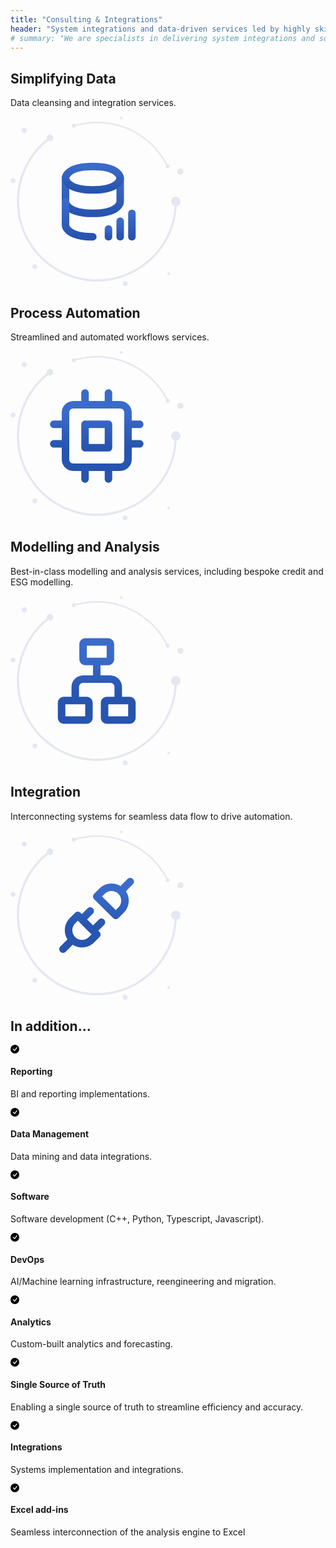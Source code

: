 ```yaml
---
title: "Consulting & Integrations"
header: "System integrations and data-driven services led by highly skilled consultants"
# summary: "We are specialists in delivering system integrations and solutions – from design ideas through to operation."
---
```


<!-- Start marketing section -->
<article class="section__product section__spacing-3">
  <div class="container">
  <div class="row gx-lg-5 featurette">
    <div class="col-md-7">
      <h2 class="h1">Simplifying Data</h2>
      <p class="display-7">Data cleansing and integration services.</p>
    </div>
    <div class="card col-md-5">
      <svg width="277" height="272" viewBox="0 0 277 272" fill="none" xmlns="http://www.w3.org/2000/svg">
<path fill-rule="evenodd" clip-rule="evenodd" d="M26.13 22.071C26.13 19.8221 24.3106 18 22.065 18C19.8211 18 18 19.8221 18 22.071C18 24.32 19.8211 26.142 22.065 26.142C24.3106 26.142 26.13 24.32 26.13 22.071Z" fill="#E5E7F1"/>
<path fill-rule="evenodd" clip-rule="evenodd" d="M7.95607 102.495C7.95607 100.295 6.17423 98.5117 3.97804 98.5117C1.78185 98.5117 0 100.295 0 102.495C0 104.696 1.78185 106.479 3.97804 106.479C6.17423 106.479 7.95607 104.696 7.95607 102.495Z" fill="#E5E7F1"/>
<path fill-rule="evenodd" clip-rule="evenodd" d="M187.394 267.033C187.394 264.832 185.612 263.049 183.416 263.049C181.22 263.049 179.438 264.832 179.438 267.033C179.438 269.232 181.22 271.015 183.416 271.015C185.612 271.015 187.394 269.232 187.394 267.033Z" fill="#E5E7F1"/>
<path fill-rule="evenodd" clip-rule="evenodd" d="M138.225 263.784C104.048 263.784 71.9183 250.456 47.7517 226.253C23.5868 202.051 10.2783 169.874 10.2783 135.648C10.2783 114.981 15.039 95.2519 24.4325 77.0085C33.3912 59.6053 46.4558 44.2367 62.2145 32.5638C62.9715 32.0022 64.0423 32.1625 64.6033 32.9217C65.1626 33.6813 65.004 34.7523 64.2452 35.3141C48.906 46.6768 36.1893 61.6365 27.4676 78.576C18.3282 96.3299 13.6937 115.532 13.6937 135.648C13.6937 168.96 26.6474 200.278 50.1678 223.835C73.6882 247.39 104.962 260.363 138.225 260.363C171.489 260.363 202.76 247.39 226.281 223.835C249.803 200.278 262.755 168.96 262.755 135.648C262.755 134.703 263.52 133.937 264.463 133.937C265.406 133.937 266.172 134.703 266.172 135.648C266.172 169.874 252.862 202.051 228.697 226.253C204.53 250.456 172.401 263.784 138.225 263.784Z" fill="#E5E7F1"/>
<path fill-rule="evenodd" clip-rule="evenodd" d="M271.935 135.648C271.935 131.515 268.59 128.165 264.463 128.165C260.337 128.165 256.992 131.515 256.992 135.648C256.992 139.78 260.337 143.131 264.463 143.131C268.59 143.131 271.935 139.78 271.935 135.648Z" fill="#E5E7F1"/>
<path fill-rule="evenodd" clip-rule="evenodd" d="M68.5131 33.9386C68.5131 31.0165 66.1464 28.6475 63.229 28.6475C60.3115 28.6475 57.9465 31.0165 57.9465 33.9386C57.9465 36.8607 60.3115 39.2297 63.229 39.2297C66.1464 39.2297 68.5131 36.8607 68.5131 33.9386Z" fill="#E5E7F1"/>
<path fill-rule="evenodd" clip-rule="evenodd" d="M42.893 239.952C42.893 237.77 41.1265 236 38.9473 236C36.7665 236 35 237.77 35 239.952C35 242.136 36.7665 243.905 38.9473 243.905C41.1265 243.905 42.893 242.136 42.893 239.952Z" fill="#E5E7F1"/>
<path fill-rule="evenodd" clip-rule="evenodd" d="M251.405 80.8065C250.955 80.8065 250.524 80.5574 250.311 80.1269C240.118 59.5273 224.459 42.1241 205.03 29.7992C185.068 17.1365 161.967 10.4435 138.225 10.4435C125.701 10.4435 113.34 12.292 101.483 15.9373C100.839 16.1337 100.157 15.7728 99.9587 15.128C99.7609 14.4827 100.124 13.7993 100.767 13.6012C112.856 9.88472 125.459 8 138.225 8C162.431 8 185.984 14.8241 206.336 27.7348C226.142 40.2995 242.106 58.0411 252.497 79.042C252.797 79.6465 252.55 80.3796 251.946 80.6793C251.772 80.7657 251.586 80.8065 251.405 80.8065Z" fill="#E5E7F1"/>
<path fill-rule="evenodd" clip-rule="evenodd" d="M104.384 14.7699C104.384 12.9684 102.924 11.5078 101.125 11.5078C99.3263 11.5078 97.8684 12.9684 97.8684 14.7699C97.8684 16.5715 99.3263 18.0318 101.125 18.0318C102.924 18.0318 104.384 16.5715 104.384 14.7699Z" fill="#E5E7F1"/>
<path fill-rule="evenodd" clip-rule="evenodd" d="M254.661 79.5842C254.661 77.7826 253.203 76.3223 251.404 76.3223C249.605 76.3223 248.147 77.7826 248.147 79.5842C248.147 81.3857 249.605 82.8461 251.404 82.8461C253.203 82.8461 254.661 81.3857 254.661 79.5842Z" fill="#E5E7F1"/>
<path fill-rule="evenodd" clip-rule="evenodd" d="M276.661 87.8386C276.661 85.1661 274.499 83 271.831 83C269.162 83 267 85.1661 267 87.8386C267 90.5111 269.162 92.6763 271.831 92.6763C274.499 92.6763 276.661 90.5111 276.661 87.8386Z" fill="#E5E7F1"/>
<path fill-rule="evenodd" clip-rule="evenodd" d="M255.329 251.167C255.329 249.97 254.361 249 253.164 249C251.969 249 251 249.97 251 251.167C251 252.364 251.969 253.336 253.164 253.336C254.361 253.336 255.329 252.364 255.329 251.167Z" fill="#E5E7F1"/>
<path fill-rule="evenodd" clip-rule="evenodd" d="M179.329 2.16699C179.329 0.969938 178.361 0 177.164 0C175.969 0 175 0.969938 175 2.16699C175 3.36405 175.969 4.33568 177.164 4.33568C178.361 4.33568 179.329 3.36405 179.329 2.16699Z" fill="#E5E7F1"/>
<path d="M88 98.5V136C88 136 88 154.75 131.75 154.75C175.5 154.75 175.5 136 175.5 136V98.5" stroke="url(#paint0_linear_372_2437)" stroke-width="12" stroke-linecap="round" stroke-linejoin="round"/>
<path d="M131.75 79.75C175.5 79.75 175.5 98.5 175.5 98.5C175.5 98.5 175.5 117.25 131.75 117.25C88 117.25 88 98.5 88 98.5C88 98.5 88 79.75 131.75 79.75Z" stroke="url(#paint1_linear_372_2437)" stroke-width="12" stroke-linecap="round" stroke-linejoin="round"/>
<path d="M131.75 192.25C88 192.25 88 173.5 88 173.5V136" stroke="url(#paint2_linear_372_2437)" stroke-width="12" stroke-linecap="round" stroke-linejoin="round"/>
<path d="M156.75 192.25V179.75" stroke="url(#paint3_linear_372_2437)" stroke-width="12" stroke-linecap="round"/>
<path d="M175.5 192.25V167.25" stroke="url(#paint4_linear_372_2437)" stroke-width="12" stroke-linecap="round"/>
<path d="M194.25 192.25V154.75" stroke="url(#paint5_linear_372_2437)" stroke-width="12" stroke-linecap="round"/>
<defs>
<linearGradient id="paint0_linear_372_2437" x1="131.75" y1="98.5" x2="131.75" y2="154.75" gradientUnits="userSpaceOnUse">
<stop stop-color="#3B6BCA"/>
<stop offset="1" stop-color="#2654AF"/>
</linearGradient>
<linearGradient id="paint1_linear_372_2437" x1="131.75" y1="79.75" x2="131.75" y2="117.25" gradientUnits="userSpaceOnUse">
<stop stop-color="#3B6BCA"/>
<stop offset="1" stop-color="#2654AF"/>
</linearGradient>
<linearGradient id="paint2_linear_372_2437" x1="109.875" y1="136" x2="109.875" y2="192.25" gradientUnits="userSpaceOnUse">
<stop stop-color="#3B6BCA"/>
<stop offset="1" stop-color="#2654AF"/>
</linearGradient>
<linearGradient id="paint3_linear_372_2437" x1="157.25" y1="179.75" x2="157.25" y2="192.25" gradientUnits="userSpaceOnUse">
<stop stop-color="#3B6BCA"/>
<stop offset="1" stop-color="#2654AF"/>
</linearGradient>
<linearGradient id="paint4_linear_372_2437" x1="176" y1="167.25" x2="176" y2="192.25" gradientUnits="userSpaceOnUse">
<stop stop-color="#3B6BCA"/>
<stop offset="1" stop-color="#2654AF"/>
</linearGradient>
<linearGradient id="paint5_linear_372_2437" x1="194.75" y1="154.75" x2="194.75" y2="192.25" gradientUnits="userSpaceOnUse">
<stop stop-color="#3B6BCA"/>
<stop offset="1" stop-color="#2654AF"/>
</linearGradient>
</defs>
</svg>
    </div>
  </div>
  </div>
</article>

<article class="section__product section__spacing-3">
  <div class="container">
  <div class="row gx-lg-5 featurette">
    <div class="col-md-7 order-md-2">
      <h2 class="h1">Process Automation</h2>
      <p class="display-7">Streamlined and automated workflows services.</p>
    </div>
    <div class="card col-md-5 order-md-1">
    <svg width="277" height="272" viewBox="0 0 277 272" fill="none" xmlns="http://www.w3.org/2000/svg">
<path fill-rule="evenodd" clip-rule="evenodd" d="M26.13 22.071C26.13 19.8221 24.3106 18 22.065 18C19.8211 18 18 19.8221 18 22.071C18 24.32 19.8211 26.142 22.065 26.142C24.3106 26.142 26.13 24.32 26.13 22.071Z" fill="#E5E7F1"/>
<path fill-rule="evenodd" clip-rule="evenodd" d="M7.95607 102.495C7.95607 100.295 6.17423 98.5117 3.97804 98.5117C1.78185 98.5117 0 100.295 0 102.495C0 104.696 1.78185 106.479 3.97804 106.479C6.17423 106.479 7.95607 104.696 7.95607 102.495Z" fill="#E5E7F1"/>
<path fill-rule="evenodd" clip-rule="evenodd" d="M187.394 267.033C187.394 264.832 185.612 263.049 183.416 263.049C181.22 263.049 179.438 264.832 179.438 267.033C179.438 269.232 181.22 271.015 183.416 271.015C185.612 271.015 187.394 269.232 187.394 267.033Z" fill="#E5E7F1"/>
<path fill-rule="evenodd" clip-rule="evenodd" d="M138.225 263.784C104.048 263.784 71.9183 250.456 47.7517 226.253C23.5868 202.051 10.2783 169.874 10.2783 135.648C10.2783 114.981 15.039 95.2519 24.4325 77.0085C33.3912 59.6053 46.4558 44.2367 62.2145 32.5638C62.9715 32.0022 64.0423 32.1625 64.6033 32.9217C65.1626 33.6813 65.004 34.7523 64.2452 35.3141C48.906 46.6768 36.1893 61.6365 27.4676 78.576C18.3282 96.3299 13.6937 115.532 13.6937 135.648C13.6937 168.96 26.6474 200.278 50.1678 223.835C73.6882 247.39 104.962 260.363 138.225 260.363C171.489 260.363 202.76 247.39 226.281 223.835C249.803 200.278 262.755 168.96 262.755 135.648C262.755 134.703 263.52 133.937 264.463 133.937C265.406 133.937 266.172 134.703 266.172 135.648C266.172 169.874 252.862 202.051 228.697 226.253C204.53 250.456 172.401 263.784 138.225 263.784Z" fill="#E5E7F1"/>
<path fill-rule="evenodd" clip-rule="evenodd" d="M271.935 135.648C271.935 131.515 268.59 128.165 264.463 128.165C260.337 128.165 256.992 131.515 256.992 135.648C256.992 139.78 260.337 143.131 264.463 143.131C268.59 143.131 271.935 139.78 271.935 135.648Z" fill="#E5E7F1"/>
<path fill-rule="evenodd" clip-rule="evenodd" d="M68.5131 33.9386C68.5131 31.0165 66.1464 28.6475 63.229 28.6475C60.3115 28.6475 57.9465 31.0165 57.9465 33.9386C57.9465 36.8607 60.3115 39.2297 63.229 39.2297C66.1464 39.2297 68.5131 36.8607 68.5131 33.9386Z" fill="#E5E7F1"/>
<path fill-rule="evenodd" clip-rule="evenodd" d="M42.893 239.952C42.893 237.77 41.1265 236 38.9473 236C36.7665 236 35 237.77 35 239.952C35 242.136 36.7665 243.905 38.9473 243.905C41.1265 243.905 42.893 242.136 42.893 239.952Z" fill="#E5E7F1"/>
<path fill-rule="evenodd" clip-rule="evenodd" d="M251.405 80.8065C250.955 80.8065 250.524 80.5574 250.311 80.1269C240.118 59.5273 224.459 42.1241 205.03 29.7992C185.068 17.1365 161.967 10.4435 138.225 10.4435C125.701 10.4435 113.34 12.292 101.483 15.9373C100.839 16.1337 100.157 15.7728 99.9587 15.128C99.7609 14.4827 100.124 13.7993 100.767 13.6012C112.856 9.88472 125.459 8 138.225 8C162.431 8 185.984 14.8241 206.336 27.7348C226.142 40.2995 242.106 58.0411 252.497 79.042C252.797 79.6465 252.55 80.3796 251.946 80.6793C251.772 80.7657 251.586 80.8065 251.405 80.8065Z" fill="#E5E7F1"/>
<path fill-rule="evenodd" clip-rule="evenodd" d="M104.384 14.7699C104.384 12.9684 102.924 11.5078 101.125 11.5078C99.3263 11.5078 97.8684 12.9684 97.8684 14.7699C97.8684 16.5715 99.3263 18.0318 101.125 18.0318C102.924 18.0318 104.384 16.5715 104.384 14.7699Z" fill="#E5E7F1"/>
<path fill-rule="evenodd" clip-rule="evenodd" d="M254.661 79.5842C254.661 77.7826 253.203 76.3223 251.404 76.3223C249.605 76.3223 248.147 77.7826 248.147 79.5842C248.147 81.3857 249.605 82.8461 251.404 82.8461C253.203 82.8461 254.661 81.3857 254.661 79.5842Z" fill="#E5E7F1"/>
<path fill-rule="evenodd" clip-rule="evenodd" d="M276.661 87.8386C276.661 85.1661 274.499 83 271.831 83C269.162 83 267 85.1661 267 87.8386C267 90.5111 269.162 92.6763 271.831 92.6763C274.499 92.6763 276.661 90.5111 276.661 87.8386Z" fill="#E5E7F1"/>
<path fill-rule="evenodd" clip-rule="evenodd" d="M255.329 251.167C255.329 249.97 254.361 249 253.164 249C251.969 249 251 249.97 251 251.167C251 252.364 251.969 253.336 253.164 253.336C254.361 253.336 255.329 252.364 255.329 251.167Z" fill="#E5E7F1"/>
<path fill-rule="evenodd" clip-rule="evenodd" d="M179.329 2.16699C179.329 0.969938 178.361 0 177.164 0C175.969 0 175 0.969938 175 2.16699C175 3.36405 175.969 4.33568 177.164 4.33568C178.361 4.33568 179.329 3.36405 179.329 2.16699Z" fill="#E5E7F1"/>
<path d="M119.25 117.25V111.25C115.936 111.25 113.25 113.936 113.25 117.25H119.25ZM156.75 117.25H162.75C162.75 113.936 160.064 111.25 156.75 111.25V117.25ZM156.75 154.75V160.75C160.064 160.75 162.75 158.064 162.75 154.75H156.75ZM119.25 154.75H113.25C113.25 158.064 115.936 160.75 119.25 160.75V154.75ZM125.25 67.25C125.25 63.9363 122.564 61.25 119.25 61.25C115.936 61.25 113.25 63.9363 113.25 67.25H125.25ZM113.25 86C113.25 89.3137 115.936 92 119.25 92C122.564 92 125.25 89.3137 125.25 86H113.25ZM162.75 67.25C162.75 63.9363 160.064 61.25 156.75 61.25C153.436 61.25 150.75 63.9363 150.75 67.25H162.75ZM150.75 86C150.75 89.3137 153.436 92 156.75 92C160.064 92 162.75 89.3137 162.75 86H150.75ZM125.25 186C125.25 182.686 122.564 180 119.25 180C115.936 180 113.25 182.686 113.25 186H125.25ZM113.25 204.75C113.25 208.064 115.936 210.75 119.25 210.75C122.564 210.75 125.25 208.064 125.25 204.75H113.25ZM162.75 186C162.75 182.686 160.064 180 156.75 180C153.436 180 150.75 182.686 150.75 186H162.75ZM150.75 204.75C150.75 208.064 153.436 210.75 156.75 210.75C160.064 210.75 162.75 208.064 162.75 204.75H150.75ZM188 111.25C184.686 111.25 182 113.936 182 117.25C182 120.564 184.686 123.25 188 123.25V111.25ZM206.75 123.25C210.064 123.25 212.75 120.564 212.75 117.25C212.75 113.936 210.064 111.25 206.75 111.25V123.25ZM188 142.5C184.686 142.5 182 145.186 182 148.5C182 151.814 184.686 154.5 188 154.5V142.5ZM206.75 154.5C210.064 154.5 212.75 151.814 212.75 148.5C212.75 145.186 210.064 142.5 206.75 142.5V154.5ZM69.25 111.25C65.9363 111.25 63.25 113.936 63.25 117.25C63.25 120.564 65.9363 123.25 69.25 123.25V111.25ZM88 123.25C91.3137 123.25 94 120.564 94 117.25C94 113.936 91.3137 111.25 88 111.25V123.25ZM69.25 142.5C65.9363 142.5 63.25 145.186 63.25 148.5C63.25 151.814 65.9363 154.5 69.25 154.5V142.5ZM88 154.5C91.3137 154.5 94 151.814 94 148.5C94 145.186 91.3137 142.5 88 142.5V154.5ZM100.5 92H175.5V80H100.5V92ZM175.5 92C179.09 92 182 94.9101 182 98.5H194C194 88.2827 185.717 80 175.5 80V92ZM182 98.5V173.5H194V98.5H182ZM182 173.5C182 177.09 179.09 180 175.5 180V192C185.717 192 194 183.717 194 173.5H182ZM175.5 180H100.5V192H175.5V180ZM100.5 180C96.9101 180 94 177.09 94 173.5H82C82 183.717 90.2827 192 100.5 192V180ZM94 173.5V98.5H82V173.5H94ZM94 98.5C94 94.9101 96.9101 92 100.5 92V80C90.2827 80 82 88.2827 82 98.5H94ZM119.25 123.25H156.75V111.25H119.25V123.25ZM150.75 117.25V154.75H162.75V117.25H150.75ZM156.75 148.75H119.25V160.75H156.75V148.75ZM125.25 154.75V117.25H113.25V154.75H125.25ZM113.25 67.25V86H125.25V67.25H113.25ZM150.75 67.25V86H162.75V67.25H150.75ZM113.25 186V204.75H125.25V186H113.25ZM150.75 186V204.75H162.75V186H150.75ZM188 123.25H206.75V111.25H188V123.25ZM188 154.5H206.75V142.5H188V154.5ZM69.25 123.25H88V111.25H69.25V123.25ZM69.25 154.5H88V142.5H69.25V154.5Z" fill="url(#paint0_linear_372_2437)"/>
<defs>
<linearGradient id="paint0_linear_372_2437" x1="138" y1="67.25" x2="138" y2="204.75" gradientUnits="userSpaceOnUse">
<stop stop-color="#3B6BCA"/>
<stop offset="1" stop-color="#2654AF"/>
</linearGradient>
</defs>
</svg>
    </div>
  </div>
  </div>
</article>

<article class="section__product section__spacing-3">
<div class="container">
  <div class="row gx-lg-5 featurette">
    <div class="col-md-7">
      <h2 class="h1">Modelling and Analysis</h2>
      <p class="display-7">Best-in-class modelling and analysis services, including bespoke credit and ESG modelling.</p>
    </div>
    <div class="card col-md-5">
    <svg width="277" height="272" viewBox="0 0 277 272" fill="none" xmlns="http://www.w3.org/2000/svg">
<path fill-rule="evenodd" clip-rule="evenodd" d="M26.13 22.071C26.13 19.8221 24.3106 18 22.065 18C19.8211 18 18 19.8221 18 22.071C18 24.32 19.8211 26.142 22.065 26.142C24.3106 26.142 26.13 24.32 26.13 22.071Z" fill="#E5E7F1"/>
<path fill-rule="evenodd" clip-rule="evenodd" d="M7.95607 102.495C7.95607 100.295 6.17423 98.5117 3.97804 98.5117C1.78185 98.5117 0 100.295 0 102.495C0 104.696 1.78185 106.479 3.97804 106.479C6.17423 106.479 7.95607 104.696 7.95607 102.495Z" fill="#E5E7F1"/>
<path fill-rule="evenodd" clip-rule="evenodd" d="M187.394 267.033C187.394 264.832 185.612 263.049 183.416 263.049C181.22 263.049 179.438 264.832 179.438 267.033C179.438 269.232 181.22 271.015 183.416 271.015C185.612 271.015 187.394 269.232 187.394 267.033Z" fill="#E5E7F1"/>
<path fill-rule="evenodd" clip-rule="evenodd" d="M138.225 263.784C104.048 263.784 71.9183 250.456 47.7517 226.253C23.5868 202.051 10.2783 169.874 10.2783 135.648C10.2783 114.981 15.039 95.2519 24.4325 77.0085C33.3912 59.6053 46.4558 44.2367 62.2145 32.5638C62.9715 32.0022 64.0423 32.1625 64.6033 32.9217C65.1626 33.6813 65.004 34.7523 64.2452 35.3141C48.906 46.6768 36.1893 61.6365 27.4676 78.576C18.3282 96.3299 13.6937 115.532 13.6937 135.648C13.6937 168.96 26.6474 200.278 50.1678 223.835C73.6882 247.39 104.962 260.363 138.225 260.363C171.489 260.363 202.76 247.39 226.281 223.835C249.803 200.278 262.755 168.96 262.755 135.648C262.755 134.703 263.52 133.937 264.463 133.937C265.406 133.937 266.172 134.703 266.172 135.648C266.172 169.874 252.862 202.051 228.697 226.253C204.53 250.456 172.401 263.784 138.225 263.784Z" fill="#E5E7F1"/>
<path fill-rule="evenodd" clip-rule="evenodd" d="M271.935 135.648C271.935 131.515 268.59 128.165 264.463 128.165C260.337 128.165 256.992 131.515 256.992 135.648C256.992 139.78 260.337 143.131 264.463 143.131C268.59 143.131 271.935 139.78 271.935 135.648Z" fill="#E5E7F1"/>
<path fill-rule="evenodd" clip-rule="evenodd" d="M68.5131 33.9386C68.5131 31.0165 66.1464 28.6475 63.229 28.6475C60.3115 28.6475 57.9465 31.0165 57.9465 33.9386C57.9465 36.8607 60.3115 39.2297 63.229 39.2297C66.1464 39.2297 68.5131 36.8607 68.5131 33.9386Z" fill="#E5E7F1"/>
<path fill-rule="evenodd" clip-rule="evenodd" d="M42.893 239.952C42.893 237.77 41.1265 236 38.9473 236C36.7665 236 35 237.77 35 239.952C35 242.136 36.7665 243.905 38.9473 243.905C41.1265 243.905 42.893 242.136 42.893 239.952Z" fill="#E5E7F1"/>
<path fill-rule="evenodd" clip-rule="evenodd" d="M251.405 80.8065C250.955 80.8065 250.524 80.5574 250.311 80.1269C240.118 59.5273 224.459 42.1241 205.03 29.7992C185.068 17.1365 161.967 10.4435 138.225 10.4435C125.701 10.4435 113.34 12.292 101.483 15.9373C100.839 16.1337 100.157 15.7728 99.9587 15.128C99.7609 14.4827 100.124 13.7993 100.767 13.6012C112.856 9.88472 125.459 8 138.225 8C162.431 8 185.984 14.8241 206.336 27.7348C226.142 40.2995 242.106 58.0411 252.497 79.042C252.797 79.6465 252.55 80.3796 251.946 80.6793C251.772 80.7657 251.586 80.8065 251.405 80.8065Z" fill="#E5E7F1"/>
<path fill-rule="evenodd" clip-rule="evenodd" d="M104.384 14.7699C104.384 12.9684 102.924 11.5078 101.125 11.5078C99.3263 11.5078 97.8684 12.9684 97.8684 14.7699C97.8684 16.5715 99.3263 18.0318 101.125 18.0318C102.924 18.0318 104.384 16.5715 104.384 14.7699Z" fill="#E5E7F1"/>
<path fill-rule="evenodd" clip-rule="evenodd" d="M254.661 79.5842C254.661 77.7826 253.203 76.3223 251.404 76.3223C249.605 76.3223 248.147 77.7826 248.147 79.5842C248.147 81.3857 249.605 82.8461 251.404 82.8461C253.203 82.8461 254.661 81.3857 254.661 79.5842Z" fill="#E5E7F1"/>
<path fill-rule="evenodd" clip-rule="evenodd" d="M276.661 87.8386C276.661 85.1661 274.499 83 271.831 83C269.162 83 267 85.1661 267 87.8386C267 90.5111 269.162 92.6763 271.831 92.6763C274.499 92.6763 276.661 90.5111 276.661 87.8386Z" fill="#E5E7F1"/>
<path fill-rule="evenodd" clip-rule="evenodd" d="M255.329 251.167C255.329 249.97 254.361 249 253.164 249C251.969 249 251 249.97 251 251.167C251 252.364 251.969 253.336 253.164 253.336C254.361 253.336 255.329 252.364 255.329 251.167Z" fill="#E5E7F1"/>
<path fill-rule="evenodd" clip-rule="evenodd" d="M179.329 2.16699C179.329 0.969938 178.361 0 177.164 0C175.969 0 175 0.969938 175 2.16699C175 3.36405 175.969 4.33568 177.164 4.33568C178.361 4.33568 179.329 3.36405 179.329 2.16699Z" fill="#E5E7F1"/>
<path d="M85.5 204.5H121.75V192.5H85.5V204.5ZM121.75 204.5C127.135 204.5 131.5 200.135 131.5 194.75H119.5C119.5 193.507 120.507 192.5 121.75 192.5V204.5ZM131.5 194.75V171H119.5V194.75H131.5ZM131.5 171C131.5 165.615 127.135 161.25 121.75 161.25V173.25C120.507 173.25 119.5 172.243 119.5 171H131.5ZM121.75 161.25H85.5V173.25H121.75V161.25ZM85.5 161.25C80.1152 161.25 75.75 165.615 75.75 171H87.75C87.75 172.243 86.7426 173.25 85.5 173.25V161.25ZM75.75 171V194.75H87.75V171H75.75ZM75.75 194.75C75.75 200.135 80.1152 204.5 85.5 204.5V192.5C86.7426 192.5 87.75 193.507 87.75 194.75H75.75ZM119.875 110.75H156.125V98.75H119.875V110.75ZM156.125 110.75C161.51 110.75 165.875 106.385 165.875 101H153.875C153.875 99.7574 154.882 98.75 156.125 98.75V110.75ZM165.875 101V77.25H153.875V101H165.875ZM165.875 77.25C165.875 71.8652 161.51 67.5 156.125 67.5V79.5C154.882 79.5 153.875 78.4926 153.875 77.25H165.875ZM156.125 67.5H119.875V79.5H156.125V67.5ZM119.875 67.5C114.49 67.5 110.125 71.8652 110.125 77.25H122.125C122.125 78.4926 121.118 79.5 119.875 79.5V67.5ZM110.125 77.25V101H122.125V77.25H110.125ZM110.125 101C110.125 106.385 114.49 110.75 119.875 110.75V98.75C121.118 98.75 122.125 99.7574 122.125 101H110.125ZM154.25 204.5H190.5V192.5H154.25V204.5ZM190.5 204.5C195.885 204.5 200.25 200.135 200.25 194.75H188.25C188.25 193.507 189.257 192.5 190.5 192.5V204.5ZM200.25 194.75V171H188.25V194.75H200.25ZM200.25 171C200.25 165.615 195.885 161.25 190.5 161.25V173.25C189.257 173.25 188.25 172.243 188.25 171H200.25ZM190.5 161.25H154.25V173.25H190.5V161.25ZM154.25 161.25C148.865 161.25 144.5 165.615 144.5 171H156.5C156.5 172.243 155.493 173.25 154.25 173.25V161.25ZM144.5 171V194.75H156.5V171H144.5ZM144.5 194.75C144.5 200.135 148.865 204.5 154.25 204.5V192.5C155.493 192.5 156.5 193.507 156.5 194.75H144.5ZM109.625 167.25V145.375H97.625V167.25H109.625ZM109.625 145.375C109.625 141.785 112.535 138.875 116.125 138.875V126.875C105.908 126.875 97.625 135.157 97.625 145.375H109.625ZM116.125 138.875H159.875V126.875H116.125V138.875ZM159.875 138.875C163.465 138.875 166.375 141.785 166.375 145.375H178.375C178.375 135.158 170.092 126.875 159.875 126.875V138.875ZM166.375 145.375V167.25H178.375V145.375H166.375ZM144 132.875V104.75H132V132.875H144Z" fill="url(#paint0_linear_372_2437)"/>
<defs>
<linearGradient id="paint0_linear_372_2437" x1="138" y1="73.5" x2="138" y2="198.5" gradientUnits="userSpaceOnUse">
<stop stop-color="#3B6BCA"/>
<stop offset="1" stop-color="#2654AF"/>
</linearGradient>
</defs>
</svg>
    </div>
  </div>
</div>
</article>

<article class="section__product section__spacing-3">
  <div class="container">
  <div class="row gx-lg-5 featurette">
    <div class="col-md-7 order-md-2">
      <h2 class="h1">Integration</h2>
      <p class="display-7">Interconnecting systems for seamless data flow to drive automation.</p>
    </div>
    <div class="card col-md-5 order-md-1">
    <svg width="277" height="272" viewBox="0 0 277 272" fill="none" xmlns="http://www.w3.org/2000/svg">
<path fill-rule="evenodd" clip-rule="evenodd" d="M26.13 22.071C26.13 19.8221 24.3106 18 22.065 18C19.8211 18 18 19.8221 18 22.071C18 24.32 19.8211 26.142 22.065 26.142C24.3106 26.142 26.13 24.32 26.13 22.071Z" fill="#E5E7F1"/>
<path fill-rule="evenodd" clip-rule="evenodd" d="M7.95607 102.495C7.95607 100.295 6.17423 98.5117 3.97804 98.5117C1.78185 98.5117 0 100.295 0 102.495C0 104.696 1.78185 106.479 3.97804 106.479C6.17423 106.479 7.95607 104.696 7.95607 102.495Z" fill="#E5E7F1"/>
<path fill-rule="evenodd" clip-rule="evenodd" d="M187.394 267.033C187.394 264.832 185.612 263.049 183.416 263.049C181.22 263.049 179.438 264.832 179.438 267.033C179.438 269.232 181.22 271.015 183.416 271.015C185.612 271.015 187.394 269.232 187.394 267.033Z" fill="#E5E7F1"/>
<path fill-rule="evenodd" clip-rule="evenodd" d="M138.225 263.784C104.048 263.784 71.9183 250.456 47.7517 226.253C23.5868 202.051 10.2783 169.874 10.2783 135.648C10.2783 114.981 15.039 95.2519 24.4325 77.0085C33.3912 59.6053 46.4558 44.2367 62.2145 32.5638C62.9715 32.0022 64.0423 32.1625 64.6033 32.9217C65.1626 33.6813 65.004 34.7523 64.2452 35.3141C48.906 46.6768 36.1893 61.6365 27.4676 78.576C18.3282 96.3299 13.6937 115.532 13.6937 135.648C13.6937 168.96 26.6474 200.278 50.1678 223.835C73.6882 247.39 104.962 260.363 138.225 260.363C171.489 260.363 202.76 247.39 226.281 223.835C249.803 200.278 262.755 168.96 262.755 135.648C262.755 134.703 263.52 133.937 264.463 133.937C265.406 133.937 266.172 134.703 266.172 135.648C266.172 169.874 252.862 202.051 228.697 226.253C204.53 250.456 172.401 263.784 138.225 263.784Z" fill="#E5E7F1"/>
<path fill-rule="evenodd" clip-rule="evenodd" d="M271.935 135.648C271.935 131.515 268.59 128.165 264.463 128.165C260.337 128.165 256.992 131.515 256.992 135.648C256.992 139.78 260.337 143.131 264.463 143.131C268.59 143.131 271.935 139.78 271.935 135.648Z" fill="#E5E7F1"/>
<path fill-rule="evenodd" clip-rule="evenodd" d="M68.5131 33.9386C68.5131 31.0165 66.1464 28.6475 63.229 28.6475C60.3115 28.6475 57.9465 31.0165 57.9465 33.9386C57.9465 36.8607 60.3115 39.2297 63.229 39.2297C66.1464 39.2297 68.5131 36.8607 68.5131 33.9386Z" fill="#E5E7F1"/>
<path fill-rule="evenodd" clip-rule="evenodd" d="M42.893 239.952C42.893 237.77 41.1265 236 38.9473 236C36.7665 236 35 237.77 35 239.952C35 242.136 36.7665 243.905 38.9473 243.905C41.1265 243.905 42.893 242.136 42.893 239.952Z" fill="#E5E7F1"/>
<path fill-rule="evenodd" clip-rule="evenodd" d="M251.405 80.8065C250.955 80.8065 250.524 80.5574 250.311 80.1269C240.118 59.5273 224.459 42.1241 205.03 29.7992C185.068 17.1365 161.967 10.4435 138.225 10.4435C125.701 10.4435 113.34 12.292 101.483 15.9373C100.839 16.1337 100.157 15.7728 99.9587 15.128C99.7609 14.4827 100.124 13.7993 100.767 13.6012C112.856 9.88472 125.459 8 138.225 8C162.431 8 185.984 14.8241 206.336 27.7348C226.142 40.2995 242.106 58.0411 252.497 79.042C252.797 79.6465 252.55 80.3796 251.946 80.6793C251.772 80.7657 251.586 80.8065 251.405 80.8065Z" fill="#E5E7F1"/>
<path fill-rule="evenodd" clip-rule="evenodd" d="M104.384 14.7699C104.384 12.9684 102.924 11.5078 101.125 11.5078C99.3263 11.5078 97.8684 12.9684 97.8684 14.7699C97.8684 16.5715 99.3263 18.0318 101.125 18.0318C102.924 18.0318 104.384 16.5715 104.384 14.7699Z" fill="#E5E7F1"/>
<path fill-rule="evenodd" clip-rule="evenodd" d="M254.661 79.5842C254.661 77.7826 253.203 76.3223 251.404 76.3223C249.605 76.3223 248.147 77.7826 248.147 79.5842C248.147 81.3857 249.605 82.8461 251.404 82.8461C253.203 82.8461 254.661 81.3857 254.661 79.5842Z" fill="#E5E7F1"/>
<path fill-rule="evenodd" clip-rule="evenodd" d="M276.661 87.8386C276.661 85.1661 274.499 83 271.831 83C269.162 83 267 85.1661 267 87.8386C267 90.5111 269.162 92.6763 271.831 92.6763C274.499 92.6763 276.661 90.5111 276.661 87.8386Z" fill="#E5E7F1"/>
<path fill-rule="evenodd" clip-rule="evenodd" d="M255.329 251.167C255.329 249.97 254.361 249 253.164 249C251.969 249 251 249.97 251 251.167C251 252.364 251.969 253.336 253.164 253.336C254.361 253.336 255.329 252.364 255.329 251.167Z" fill="#E5E7F1"/>
<path fill-rule="evenodd" clip-rule="evenodd" d="M179.329 2.16699C179.329 0.969938 178.361 0 177.164 0C175.969 0 175 0.969938 175 2.16699C175 3.36405 175.969 4.33568 177.164 4.33568C178.361 4.33568 179.329 3.36405 179.329 2.16699Z" fill="#E5E7F1"/>
<path d="M146.485 97.2028L150.728 101.445L150.728 101.445L146.485 97.2028ZM176.891 127.608L172.648 123.366L172.648 123.366L176.891 127.608ZM138 105.688L133.757 101.445C132.632 102.571 132 104.097 132 105.688C132 107.279 132.632 108.805 133.757 109.931L138 105.688ZM168.406 136.094L164.163 140.336C165.288 141.462 166.814 142.094 168.406 142.094C169.997 142.094 171.523 141.462 172.648 140.336L168.406 136.094ZM173.272 91.7574C170.929 94.1005 170.929 97.8995 173.272 100.243C175.615 102.586 179.414 102.586 181.757 100.243L173.272 91.7574ZM195.757 86.2426C198.1 83.8995 198.1 80.1005 195.757 77.7574C193.414 75.4142 189.615 75.4142 187.272 77.7574L195.757 86.2426ZM129.608 174.891L125.366 170.648L125.366 170.648L129.608 174.891ZM99.2027 174.891L94.9601 179.134L99.2027 174.891ZM99.2027 144.485L103.445 148.728L103.445 148.728L99.2027 144.485ZM138.094 166.406L142.336 170.648C143.461 169.523 144.094 167.997 144.094 166.406C144.094 164.814 143.461 163.288 142.336 162.163L138.094 166.406ZM107.688 136L111.931 131.757C110.805 130.632 109.279 130 107.688 130C106.097 130 104.571 130.632 103.445 131.757L107.688 136ZM79.7574 185.757C77.4142 188.101 77.4142 191.899 79.7574 194.243C82.1005 196.586 85.8995 196.586 88.2426 194.243L79.7574 185.757ZM102.243 180.243C104.586 177.899 104.586 174.101 102.243 171.757C99.8995 169.414 96.1005 169.414 93.7574 171.757L102.243 180.243ZM112.757 135.272C110.414 137.615 110.414 141.414 112.757 143.757C115.101 146.101 118.899 146.101 121.243 143.757L112.757 135.272ZM131.757 133.243C134.101 130.899 134.101 127.101 131.757 124.757C129.414 122.414 125.615 122.414 123.272 124.757L131.757 133.243ZM130.757 153.272C128.414 155.615 128.414 159.414 130.757 161.757C133.101 164.101 136.899 164.101 139.243 161.757L130.757 153.272ZM149.757 151.243C152.101 148.899 152.101 145.101 149.757 142.757C147.414 140.414 143.615 140.414 141.272 142.757L149.757 151.243ZM150.728 101.445C156.781 95.3923 166.595 95.3923 172.648 101.445L181.133 92.9602C170.394 82.2207 152.982 82.2207 142.243 92.9602L150.728 101.445ZM172.648 101.445C178.701 107.499 178.701 117.313 172.648 123.366L181.133 131.851C191.873 121.112 191.873 103.7 181.133 92.9602L172.648 101.445ZM142.243 92.9602L133.757 101.445L142.243 109.931L150.728 101.445L142.243 92.9602ZM133.757 109.931L164.163 140.336L172.648 131.851L142.243 101.445L133.757 109.931ZM172.648 140.336L181.133 131.851L172.648 123.366L164.163 131.851L172.648 140.336ZM181.757 100.243L195.757 86.2426L187.272 77.7574L173.272 91.7574L181.757 100.243ZM125.366 170.648C119.313 176.701 109.498 176.701 103.445 170.648L94.9601 179.134C105.7 189.873 123.112 189.873 133.851 179.134L125.366 170.648ZM103.445 170.648C97.3922 164.595 97.3922 154.781 103.445 148.728L94.9601 140.243C84.2207 150.982 84.2207 168.394 94.9601 179.134L103.445 170.648ZM133.851 179.134L142.336 170.648L133.851 162.163L125.366 170.648L133.851 179.134ZM142.336 162.163L111.931 131.757L103.445 140.243L133.851 170.648L142.336 162.163ZM103.445 131.757L94.9601 140.243L103.445 148.728L111.931 140.243L103.445 131.757ZM88.2426 194.243L102.243 180.243L93.7574 171.757L79.7574 185.757L88.2426 194.243ZM121.243 143.757L131.757 133.243L123.272 124.757L112.757 135.272L121.243 143.757ZM139.243 161.757L149.757 151.243L141.272 142.757L130.757 153.272L139.243 161.757Z" fill="url(#paint0_linear_372_2437)"/>
<defs>
<linearGradient id="paint0_linear_372_2437" x1="137.757" y1="82" x2="137.757" y2="190" gradientUnits="userSpaceOnUse">
<stop stop-color="#3B6BCA"/>
<stop offset="1" stop-color="#2654AF"/>
</linearGradient>
</defs>
</svg>
    </div>
  </div>
  </div>
</article>
<!-- End marketing section -->

<article class="section__spacing-03 mt-5 mb-5 pt-5">
<div class="container">
<h2 class="h1">In addition...</h2>
<div class="row g-4 py-5 row-cols-1 row-cols-lg-4">
      <div class="feature col">
        <div class="feature-icon feature-icon--success">
          <svg class="icon__check--success" xmlns="http://www.w3.org/2000/svg" width="1em" height="1em" fill="inherit" class="bi bi-check-circle-fill" viewBox="0 0 16 16">
  <path d="M16 8A8 8 0 1 1 0 8a8 8 0 0 1 16 0zm-3.97-3.03a.75.75 0 0 0-1.08.022L7.477 9.417 5.384 7.323a.75.75 0 0 0-1.06 1.06L6.97 11.03a.75.75 0 0 0 1.079-.02l3.992-4.99a.75.75 0 0 0-.01-1.05z"/>
</svg>
        </div>
        <h4>Reporting</h4>
        <p>BI and reporting implementations.</p>
      </div>
      <div class="feature col">
        <div class="feature-icon feature-icon--success">
          <svg class="icon__check--success" xmlns="http://www.w3.org/2000/svg" width="1em" height="1em" fill="inherit" class="bi bi-check-circle-fill" viewBox="0 0 16 16">
  <path d="M16 8A8 8 0 1 1 0 8a8 8 0 0 1 16 0zm-3.97-3.03a.75.75 0 0 0-1.08.022L7.477 9.417 5.384 7.323a.75.75 0 0 0-1.06 1.06L6.97 11.03a.75.75 0 0 0 1.079-.02l3.992-4.99a.75.75 0 0 0-.01-1.05z"/>
</svg>
        </div>
        <h4>Data Management</h4>
        <p>Data mining and data integrations.</p>
      </div>
      <div class="feature col">
        <div class="feature-icon feature-icon--success">
          <svg class="icon__check--success" xmlns="http://www.w3.org/2000/svg" width="1em" height="1em" fill="inherit" class="bi bi-check-circle-fill" viewBox="0 0 16 16">
  <path d="M16 8A8 8 0 1 1 0 8a8 8 0 0 1 16 0zm-3.97-3.03a.75.75 0 0 0-1.08.022L7.477 9.417 5.384 7.323a.75.75 0 0 0-1.06 1.06L6.97 11.03a.75.75 0 0 0 1.079-.02l3.992-4.99a.75.75 0 0 0-.01-1.05z"/>
</svg>
        </div>
        <h4>Software</h4>
        <p>Software development (C++, Python, Typescript, Javascript).</p>
      </div>
      <div class="feature col">
        <div class="feature-icon feature-icon--success">
          <svg class="icon__check--success" xmlns="http://www.w3.org/2000/svg" width="1em" height="1em" fill="inherit" class="bi bi-check-circle-fill" viewBox="0 0 16 16">
  <path d="M16 8A8 8 0 1 1 0 8a8 8 0 0 1 16 0zm-3.97-3.03a.75.75 0 0 0-1.08.022L7.477 9.417 5.384 7.323a.75.75 0 0 0-1.06 1.06L6.97 11.03a.75.75 0 0 0 1.079-.02l3.992-4.99a.75.75 0 0 0-.01-1.05z"/>
</svg>
        </div>
        <h4>DevOps</h4>
        <p>AI/Machine learning infrastructure, reengineering and migration.</p>
      </div>
    <div class="feature col">
        <div class="feature-icon feature-icon--success">
          <svg class="icon__check--success" xmlns="http://www.w3.org/2000/svg" width="1em" height="1em" fill="inherit" class="bi bi-check-circle-fill" viewBox="0 0 16 16">
  <path d="M16 8A8 8 0 1 1 0 8a8 8 0 0 1 16 0zm-3.97-3.03a.75.75 0 0 0-1.08.022L7.477 9.417 5.384 7.323a.75.75 0 0 0-1.06 1.06L6.97 11.03a.75.75 0 0 0 1.079-.02l3.992-4.99a.75.75 0 0 0-.01-1.05z"/>
</svg>
        </div>
        <h4>Analytics</h4>
        <p>Custom-built analytics and forecasting.</p>
      </div>
      <div class="feature col">
        <div class="feature-icon feature-icon--success">
          <svg class="icon__check--success" xmlns="http://www.w3.org/2000/svg" width="1em" height="1em" fill="inherit" class="bi bi-check-circle-fill" viewBox="0 0 16 16">
  <path d="M16 8A8 8 0 1 1 0 8a8 8 0 0 1 16 0zm-3.97-3.03a.75.75 0 0 0-1.08.022L7.477 9.417 5.384 7.323a.75.75 0 0 0-1.06 1.06L6.97 11.03a.75.75 0 0 0 1.079-.02l3.992-4.99a.75.75 0 0 0-.01-1.05z"/>
</svg>
        </div>
        <h4>Single Source of Truth</h4>
        <p>Enabling a single source of truth to streamline efficiency and accuracy.</p>
      </div>
      <div class="feature col">
        <div class="feature-icon feature-icon--success">
          <svg class="icon__check--success" xmlns="http://www.w3.org/2000/svg" width="1em" height="1em" fill="inherit" class="bi bi-check-circle-fill" viewBox="0 0 16 16">
  <path d="M16 8A8 8 0 1 1 0 8a8 8 0 0 1 16 0zm-3.97-3.03a.75.75 0 0 0-1.08.022L7.477 9.417 5.384 7.323a.75.75 0 0 0-1.06 1.06L6.97 11.03a.75.75 0 0 0 1.079-.02l3.992-4.99a.75.75 0 0 0-.01-1.05z"/>
</svg>
        </div>
        <h4>Integrations</h4>
        <p>Systems implementation and integrations.</p>
      </div>
      <div class="feature col">
        <div class="feature-icon feature-icon--success">
          <svg class="icon__check--success" xmlns="http://www.w3.org/2000/svg" width="1em" height="1em" fill="inherit" class="bi bi-check-circle-fill" viewBox="0 0 16 16">
  <path d="M16 8A8 8 0 1 1 0 8a8 8 0 0 1 16 0zm-3.97-3.03a.75.75 0 0 0-1.08.022L7.477 9.417 5.384 7.323a.75.75 0 0 0-1.06 1.06L6.97 11.03a.75.75 0 0 0 1.079-.02l3.992-4.99a.75.75 0 0 0-.01-1.05z"/>
</svg>
        </div>
        <h4>Excel add-ins</h4>
        <p>Seamless interconnection of the analysis engine to Excel</p>
      </div>
    </div>
</div>
</article>

